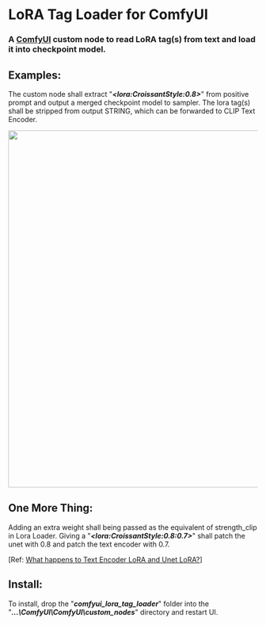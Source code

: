 LoRA Tag Loader for ComfyUI
=======
### A <a href="https://github.com/comfyanonymous/ComfyUI" >ComfyUI</a> custom node to read LoRA tag(s) from text and load it into checkpoint model.


## **Examples:**  
The custom node shall extract "_**&lt;lora:CroissantStyle:0.8&gt;**_" from positive prompt and output a merged checkpoint model to sampler. The lora tag(s) shall be stripped from output STRING, which can be forwarded to CLIP Text Encoder.

<img src="https://github.com/badjeff/comfyui_lora_tag_loader/blob/master/workflows/workflow_sample.png" width="720">


## **One More Thing:**
Adding an extra weight shall being passed as the equivalent of strength_clip in Lora Loader.
Giving a "_**&lt;lora:CroissantStyle:0.8:0.7&gt;**_" shall patch the unet with 0.8 and patch the text encoder with 0.7. 

[Ref: <a href="https://github.com/cloneofsimo/lora#what-happens-to-text-encoder-lora-and-unet-lora">What happens to Text Encoder LoRA and Unet LoRA?</a>]


## **Install:**
To install, drop the "_**comfyui_lora_tag_loader**_" folder into the "_**...\ComfyUI\ComfyUI\custom_nodes**_" directory and restart UI.
